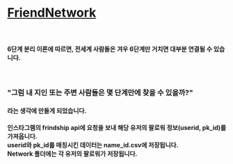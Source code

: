 # <a href="https://cld338.github.io/FriendNetwork">FriendNetwork</a>

<br><h4>6단계 분리 이론에 따르면, 전세계 사람들은 겨우 6단계만 거치면 대부분 연결될 수 있습니다.</h4>
<br><h3>"그럼 내 지인 또는 주변 사람들은 몇 단계만에 찾을 수 있을까?"</h3>
<h4>라는 생각에 만들게 되었습니다.</h4>

<h4>
인스타그램의 frindship api에 요청을 보내 해당 유저의 팔로워 정보(userid, pk_id)를 가져옵니다.<br>
userid와 pk_id를 매칭시킨 데이터는 name_id.csv에 저장됩니다.<br>
Network 폴더에는 각 유저의 팔로워가 저장됩니다.<br>
</h4>
